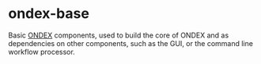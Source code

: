 # ondex-base

Basic [ONDEX](https://github.com/Rothamsted/ondex-full) components, used to build the core of ONDEX and as dependencies on other components, such as the GUI, or the command line workflow processor.
